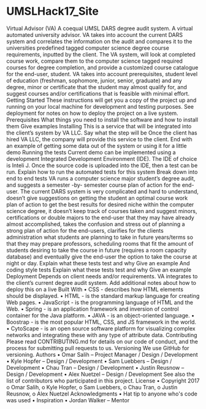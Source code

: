 # UMSLHack17_Site
Virtual Advisor (VA)
A coequal UMSL DARS degree audit system.  A virtual automated university advisor.  VA takes into account the current DARS system and correlates the information on the audit and compares it to the universities predefined tagged computer science degree course requirements, inputted by the client.  The VA system, will look at completed course work, compare them to the computer science tagged required courses for degree completion, and provide a customized course catalogue for the end-user, student.  VA takes into account prerequisites, student level of education (freshman, sophomore, junior, senior, graduate) and any degree, minor or certificate that the student may almost qualify for, and suggest courses and/or certifications that is feasible with minimal effort.
Getting Started
These instructions will get you a copy of the project up and running on your local machine for development and testing purposes. See deployment for notes on how to deploy the project on a live system.
Prerequisites
What things you need to install the software and how to install them
Give examples
Installing
This is a service that will be integrated into the client’s system by VA LLC.
 Say what the step will be
Once the client has hired VA LLC, the company will provide this service to the client.
End with an example of getting some data out of the system or using it for a little demo
Running the tests
Current demo can be implemented using a development Integrated Development Environment (IDE).  The IDE of choice is Inteli J.  Once the source code is uploaded into the IDE, then a test can be run.
Explain how to run the automated tests for this system
Break down into end to end tests
VA runs a computer science major student’s degree audit, and suggests a semester -by- semester course plan of action for the end-user.  The current DARS system is very complicated and hard to understand, doesn’t give suggestions on getting the student an optimal course work plan of action to get the best results for desired niche within the computer science degree, it doesn’t keep track of courses taken and suggest minors, certifications or double majors to the end-user that they may have already almost accomplished, takes the confusion and stress out of planning a strong plan of action for the end-users, clarifies for the clients administration what students are planning to take in future years/terms so that they may prepare professors, scheduling rooms that fit the amount of students desiring to take the course in future (requires a room capacity database) and eventually give the end-user the option to take the course at night or day.
Explain what these tests test and why
Give an example
And coding style tests
Explain what these tests test and why
Give an example
Deployment
Depends on client needs and/or requirements.  VA integrates to the client’s current degree audit system.
Add additional notes about how to deploy this on a live 
Built With
•	CSS - describes how HTML elements should be displayed.
•	HTML - is the standard markup language for creating Web pages.
•	JavaScript - is the programming language of HTML and the Web.
•	Spring - is an application framework and inversion of control container for the Java platform.
•	JAVA - is an object-oriented language.
•	Boostrap - is the most popular HTML, CSS, and JS framework in the world.
•	CytoScape - is an open source software platform for visualizing complex networks and integrating these with any type of attribute data.
Contributing
Please read CONTRIBUTING.md for details on our code of conduct, and the process for submitting pull requests to us.
Versioning
We use GitHub for versioning. 
Authors
•	Omar Salih – Project Manager / Design / Development 
•	Kyle Hopfer – Design / Development
•	Sam Luebbers – Design / Development 
•	Chau Tran – Design / Development 
•	Justin Reusnow – Design / Development 
•	Alex Nuetzel – Design / Development 
See also the list of contributors who participated in this project.
License
•	Copyright 2017 
o	Omar Salih, 
o	Kyle Hopfer, 
o	Sam Luebbers, 
o	Chau Tran, 
o	Justin Reusnow, 
o	Alex Nuetzel
Acknowledgments
•	Hat tip to anyone who's code was used
•	Inspiration
•	Jordan Walker – Mentor
